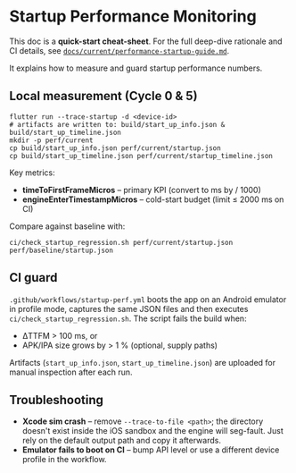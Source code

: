 # Startup Performance Monitoring

This doc is a **quick-start cheat-sheet**. For the full deep-dive rationale and CI details, see [`docs/current/performance-startup-guide.md`](./current/performance-startup-guide.md).

It explains how to measure and guard startup performance numbers.

## Local measurement (Cycle 0 & 5)

```
flutter run --trace-startup -d <device-id>
# artifacts are written to: build/start_up_info.json & build/start_up_timeline.json
mkdir -p perf/current
cp build/start_up_info.json perf/current/startup.json
cp build/start_up_timeline.json perf/current/startup_timeline.json
```

Key metrics:
* **timeToFirstFrameMicros** – primary KPI (convert to ms by / 1000)
* **engineEnterTimestampMicros** – cold-start budget (limit ≤ 2000 ms on CI)

Compare against baseline with:

```
ci/check_startup_regression.sh perf/current/startup.json perf/baseline/startup.json
```

## CI guard

`.github/workflows/startup-perf.yml` boots the app on an Android emulator in profile
mode, captures the same JSON files and then executes
`ci/check_startup_regression.sh`. The script fails the build when:

* ΔTTFM > 100 ms, or
* APK/IPA size grows by > 1 % (optional, supply paths)

Artifacts (`start_up_info.json`, `start_up_timeline.json`) are uploaded for manual
inspection after each run.

## Troubleshooting

* **Xcode sim crash** – remove `--trace-to-file <path>`; the directory doesn't
  exist inside the iOS sandbox and the engine will seg-fault. Just rely on the
  default output path and copy it afterwards.
* **Emulator fails to boot on CI** – bump API level or use a different
  device profile in the workflow. 